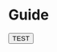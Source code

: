 # Guide

<script setup>
import Button from '@acme-design/components/button'
</script>

<ComponentPreview>
<Button>TEST</Button>
</ComponentPreview>
